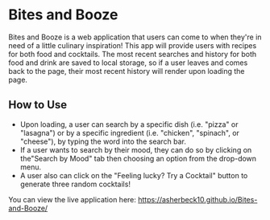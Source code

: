 # Bites and Booze
Bites and Booze is a web application that users can come to when they're in need of a little culinary inspiration! This app will provide users with recipes for both food and cocktails. The most recent searches and history for both food and drink are saved to local storage, so if a user leaves and comes back to the page, their most recent history will render upon loading the page.

## How to Use
* Upon loading, a user can search by a specific dish (i.e. "pizza" or "lasagna") or by a specific ingredient (i.e. "chicken", "spinach", or "cheese"), by typing the word into the search bar. 
* If a user wants to search by their mood, they can do so by clicking on the"Search by Mood" tab then choosing an option from the drop-down menu. 
* A user also can click on the "Feeling lucky? Try a Cocktail" button to generate three random cocktails!

You can view the live application here: https://asherbeck10.github.io/Bites-and-Booze/


